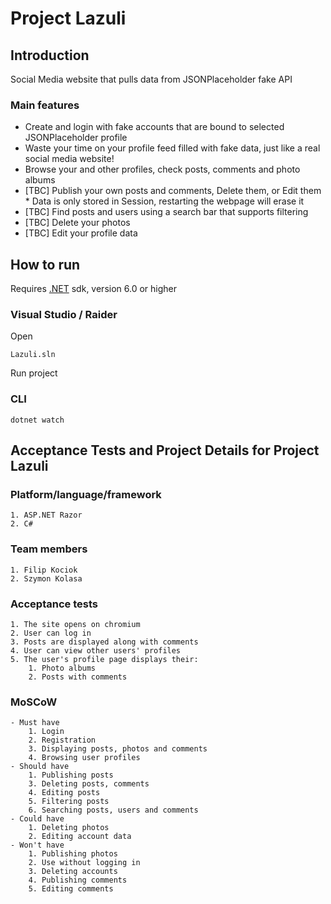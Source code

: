 
# Project Lazuli

## Introduction

Social Media website that pulls data from JSONPlaceholder fake API

### Main features

* Create and login with fake accounts that are bound to
selected JSONPlaceholder profile
* Waste your time on your profile feed filled with fake data,
just like a real social media website!
* Browse your and other profiles, check posts, comments and photo albums
* [TBC] Publish your own posts and comments, Delete them, or Edit them \
 \* Data is only stored in Session, restarting the webpage will erase it
* [TBC] Find posts and users using a search bar that supports filtering
* [TBC] Delete your photos
* [TBC] Edit your profile data

## How to run

Requires [.NET](https://dotnet.microsoft.com/en-us/download) sdk,
version 6.0 or higher

### Visual Studio / Raider

Open

    Lazuli.sln

Run project


### CLI

    dotnet watch

## Acceptance Tests and Project Details for Project Lazuli

### Platform/language/framework

    1. ASP.NET Razor
    2. C#

### Team members

    1. Filip Kociok
    2. Szymon Kolasa

### Acceptance tests

    1. The site opens on chromium
    2. User can log in
    3. Posts are displayed along with comments
    4. User can view other users' profiles
    5. The user's profile page displays their:
        1. Photo albums
        2. Posts with comments

### MoSCoW

    - Must have
        1. Login
        2. Registration
        3. Displaying posts, photos and comments
        4. Browsing user profiles
    - Should have
        1. Publishing posts
        3. Deleting posts, comments
        4. Editing posts
        5. Filtering posts
        6. Searching posts, users and comments
    - Could have
        1. Deleting photos
        2. Editing account data
    - Won't have
        1. Publishing photos
        2. Use without logging in
        3. Deleting accounts
        4. Publishing comments
        5. Editing comments
